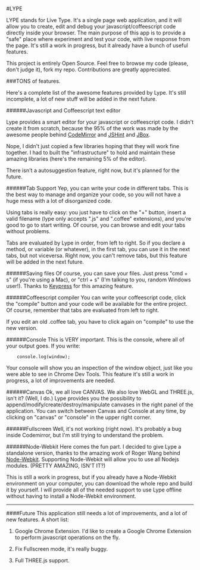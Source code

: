 #LYPE

LYPE stands for Live Type. It's a single page web application, and it will allow you to create, edit and debug your javascript/coffeescript code directly inside your browser. The main purpose of this app is to provide a "safe" place where experiment and test your code, with live response from the page. It's still a work in progress, but it already have a bunch of useful features.

This project is entirely Open Source. Feel free to browse my code (please, don't judge it), fork my repo. Contributions are greatly appreciated.


###TONS of features.

Here's a complete list of the awesome features provided by Lype. It's still incomplete, a lot of new stuff will be added in the next future.

######Javascript and Coffeescript text editor

Lype provides a smart editor for your javascript or coffeescript code. I didn't create it from scratch, because the 95% of the work was made by the awesome people behind [CodeMirror](http://codemirror.net) and [JSHint](http://jshint.com) and [JBox](http://stephanwagner.me/jBox).

Nope, I didn't just copied a few libraries hoping that they will work fine together. I had to built the "infrastructure" to hold and maintain these amazing libraries (here's the remaining 5% of the editor).

There isn't a autosuggestion feature, right now, but it's planned for the future.

######Tab Support
Yep, you can write your code in different tabs. This is the best way to manage and organize your code, so you will not have a huge mess with a lot of disorganized code. 

Using tabs is really easy: you just have to click on the "+" button, insert a valid filename (lype only accepts ".js" and ".coffee" extensions), and you're good to go to start writing. Of course, you can browse and edit your tabs without problems. 

Tabs are evaluated by Lype in order, from left to right. So if you declare a method, or variable (or whatever), in the first tab, you can use it in the next tabs, but not viceversa. Right now, you can't remove tabs, but this feature will be added in the next future.

######Saving files
Of course, you can save your files. Just press "cmd + s" (if you're using a Mac), or "ctrl + s" (I'm talking to you, random Windows user!). Thanks to [Keypress](http://dmauro.github.io/Keypress/) for this amazing feature.

######Coffeescript compiler
You can write your coffeescript code, click the "compile" button and your code will be available for the entire project. Of course, remember that tabs are evaluated from left to right. 

If you edit an old .coffee tab, you have to click again on "compile" to use the new version.

######Console
This is VERY important. This is the console, where all of your output goes. If you write:
```prettyprint lang-javascript
	console.log(window);
```
Your console will show you an inspection of the window object, just like you were able to see in Chrome Dev Tools. This feature it's still a work in progress, a lot of improvements are needed.

######Canvas
Ok, we all love CANVAS. We also love WebGL and THREE.js, isn't it? (Well, I do.) Lype provides you the possibility to append/modify/create/destroy/manipulate canvases in the right panel of the application. You can switch between Canvas and Console at any time, by clicking on "canvas" or "console" in the upper right corner.

######Fullscreen
Well, it's not working (right now). It's probably a bug inside Codemirror, but I'm still trying to understand the problem.

######Node-Webkit
Here comes the fun part. I decided to give Lype a standalone version, thanks to the amazing work of Roger Wang behind [Node-Webkit](https://github.com/rogerwang/node-webkit). Supporting Node-Webkit will allow you to use all Nodejs modules. (PRETTY AMAZING, ISN'T IT?)

This is still a work in progress, but if you already have a Node-Webkit environment on your computer, you can download the whole repo and build it by yourself. I will provide all of the needed support to use Lype offline without having to install a Node-Webkit environment.

----

####Future
This application still needs a lot of improvements, and a lot of new features. A short list:

1. Google Chrome Extension. I'd like to create a Google Chrome Extension to perform javascript operations on the fly.

2. Fix Fullscreen mode, it's really buggy.

3. Full THREE.js support.